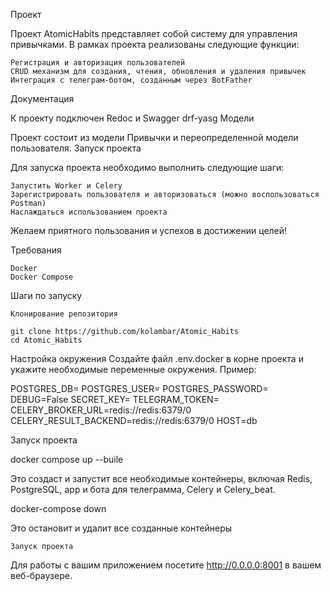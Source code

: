 Проект 

Проект AtomicHabits представляет собой систему для управления привычками. В рамках проекта реализованы следующие функции:

    Регистрация и авторизация пользователей
    CRUD механизм для создания, чтения, обновления и удаления привычек
    Интеграция с телеграм-ботом, созданным через BotFather

Документация

К проекту подключен Redoc и Swagger drf-yasg
Модели

Проект состоит из модели Привычки и переопределенной модели пользователя.
Запуск проекта

Для запуска проекта необходимо выполнить следующие шаги:

    Запустить Worker и Celery
    Зарегистрировать пользователя и авторизоваться (можно воспользоваться Postman)
    Наслаждаться использованием проекта

Желаем приятного пользования и успехов в достижении целей!

Требования

    Docker
    Docker Compose

Шаги по запуску

    Клонирование репозитория

    git clone https://github.com/kolambar/Atomic_Habits
    cd Atomic_Habits

Настройка окружения Создайте файл .env.docker в корне проекта и укажите необходимые переменные окружения. Пример:

POSTGRES_DB=
POSTGRES_USER=
POSTGRES_PASSWORD=
DEBUG=False
SECRET_KEY=
TELEGRAM_TOKEN=
CELERY_BROKER_URL=redis://redis:6379/0
CELERY_RESULT_BACKEND=redis://redis:6379/0
HOST=db

Запуск проекта

docker compose up --buile    

Это создаст и запустит все необходимые контейнеры, включая Redis, PostgreSQL, app и бота для телеграмма, Celery и Celery_beat.

docker-compose down

Это остановит и удалит все созданные контейнеры

    Запуск проекта

Для работы с вашим приложением посетите http://0.0.0.0:8001 в вашем веб-браузере.